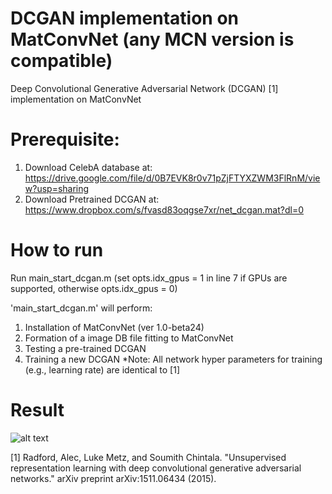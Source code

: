 # DCGAN implementation on MatConvNet (any MCN version is compatible)
Deep Convolutional Generative Adversarial Network (DCGAN) [1] implementation on MatConvNet 

# Prerequisite: 
1. Download CelebA database at: https://drive.google.com/file/d/0B7EVK8r0v71pZjFTYXZWM3FlRnM/view?usp=sharing
2. Download Pretrained DCGAN at: https://www.dropbox.com/s/fvasd83oqgse7xr/net_dcgan.mat?dl=0

# How to run
Run main_start_dcgan.m (set opts.idx_gpus = 1 in line 7 if GPUs are supported, otherwise opts.idx_gpus = 0)

'main_start_dcgan.m' will perform:
1. Installation of MatConvNet (ver 1.0-beta24)
2. Formation of a image DB file fitting to MatConvNet
3. Testing a pre-trained DCGAN
4. Training a new DCGAN
*Note: All network hyper parameters for training (e.g., learning rate) are identical to [1]


# Result
![alt text](https://github.com/sunghbae/dcgan-matconvnet/blob/master/demo.png)

[1] Radford, Alec, Luke Metz, and Soumith Chintala. "Unsupervised representation learning with deep convolutional generative adversarial networks." arXiv preprint arXiv:1511.06434 (2015).
